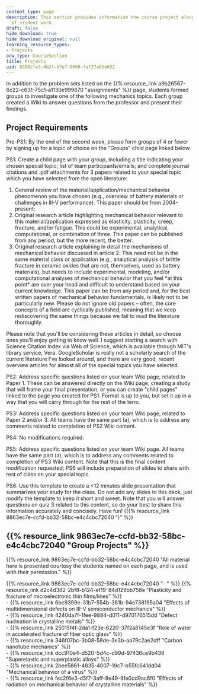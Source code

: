 ```yaml
---
content_type: page
description: This section provides information the course project along with samples
  of student work.
draft: false
hide_download: true
hide_download_original: null
learning_resource_types:
- Projects
ocw_type: CourseSection
title: Projects
uid: 8388cfe3-4b2f-b7e7-0060-faf27a65e652
---
```

In addition to the problem sets listed on the {{% resource_link a9b26567-6c22-c631-75c1-a1130e999870 "assignments" %}} page, students formed groups to investigate one of the following mechanics topics. Each group created a Wiki to answer questions from the professor and present their findings.

## Project Requirements

Pre-PS1: By the end of the second week, please form groups of 4 or fewer by signing up for a topic of choice on the "Groups" child page linked below.

PS1: Create a child page with your group, including a title indicating your chosen special topic; list of team participants/emails; and complete journal citations and .pdf attachments for 3 papers related to your special topic which you have selected from the open literature:

1. General review of the material/application/mechanical behavior phenomenon you have chosen (e.g., overview of battery materials or challenges in III-V performance). This paper should be from 2004-present;
2. Original research article highlighting mechanical behavior relevant to this material/application expressed as elasticity, plasticity, creep, fracture, and/or fatigue. This could be experimental, analytical, computational, or combination of three. This paper can be published from any period, but the more recent, the better.
3. Original research article explaining in detail the mechanisms of mechanical behavior discussed in article 2. This need not be in the same material class or application (e.g., analytical analysis of brittle fracture in ceramic oxides that are not, themselves, used as battery materials), but needs to include experimental, modeling, and/or computational analyses of mechanical behavior that you feel \*at this point\* are over your head and difficult to understand based on your current knowledge. This paper can be from any period and, for the best written papers of mechanical behavior fundamentals, is likely not to be particularly new. Please do not ignore old papers – often, the core concepts of a field are cyclically published, meaning that we keep rediscovering the same things because we fail to read the literature thoroughly.

Please note that you'll be considering these articles in detail, so choose ones you'll enjoy getting to know well. I suggest starting a search with Science Citation Index via Web of Science, which is available through MIT's library service, Vera. GoogleScholar is really not a scholarly search of the current literature I've looked around, and there are very good, recent overview articles for almost all of the special topics you have selected.

PS2: Address specific questions listed on your team Wiki page, related to Paper 1. These can be answered directly on the Wiki page, creating a study that will frame your final presentation, or you can create "child pages" linked to the page you created for PS1. Format is up to you, but set it up in a way that you will carry through for the rest of the term.

PS3: Address specific questions listed on your team Wiki page, related to Paper 2 and/or 3. All teams have the same part (a), which is to address any comments related to completion of PS2 Wiki content.

PS4: No modifications required.

PS5: Address specific questions listed on your team Wiki page. All teams have the same part (a), which is to address any comments related to completion of PS3 Wiki content. Note that this is the final content modification requested; PS6 will include preparation of slides to share with rest of class on your special topic.

PS6: Use this template to create a \<12 minutes slide presentation that summarizes your study for the class. Do not add any slides to this deck, just modify the template to keep it short and sweet. Note that you will answer questions on quiz 3 related to this content, so do your best to share this information accurately and concisely. Have fun! ({{% resource_link 9863ec7e-ccfd-bb32-58bc-e4c4cbc72040 ")" %}}

## {{% resource_link 9863ec7e-ccfd-bb32-58bc-e4c4cbc72040 "Group Projects" %}}

{{% resource_link 9863ec7e-ccfd-bb32-58bc-e4c4cbc72040 "All material here is presented courtesy the students named on each page, and is used with their permission." %}}

{{% resource_link 9863ec7e-ccfd-bb32-58bc-e4c4cbc72040 "- " %}} {{% resource_link d2c4d382-2bf8-b124-ef19-84d129bb758e "Plasticity and fracture of microelectronic thin films/lines" %}}   
\- {{% resource_link 6bc9399e-31b7-554b-381b-94e738195a04 "Effects of multidimensional defects on III-V semiconductor mechanics" %}}   
\- {{% resource_link 4240da7f-1fee-9884-d011-d970176515dd "Defect nucleation in crystalline metals" %}}   
\- {{% resource_link 25015f4f-2da1-f23e-6220-37f2a8145e3f "Role of water in accelerated fracture of fiber optic glass" %}}   
\- {{% resource_link 346f07bc-3b08-58de-3e3b-aa79c2ae2dff "Carbon nanotube mechanics" %}}   
\- {{% resource_link dcc910e4-d520-5d4c-d99d-97436ce9b436 "Superelastic and superplastic alloys" %}}   
\- {{% resource_link 2bee5861-4835-4007-19c7-b55fc641dd04 "Mechanical behavior of a virus" %}}   
\- {{% resource_link fec2f6e3-d5f7-3aff-9e49-9fe0cd9ac6f0 "Effects of radiation on mechanical behavior of crystalline materials" %}}